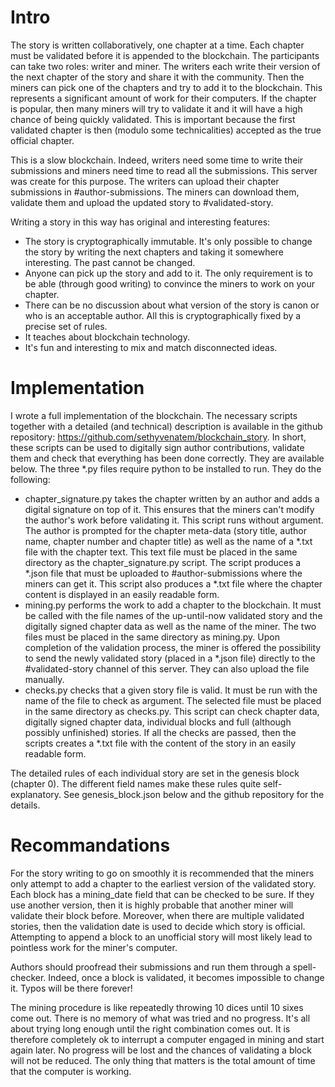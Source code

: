 # Intro

The story is written collaboratively, one chapter at a time. Each chapter must be validated before it is appended to the blockchain. The participants can take two roles: writer and miner. The writers each write their version of the next chapter of the story and share it with the community. Then the miners can pick one of the chapters and try to add it to the blockchain. This represents a significant amount of work for their computers. If the chapter is popular, then many miners will try to validate it and it will have a high chance of being quickly validated. This is important because the first validated chapter is then (modulo some technicalities) accepted as the true official chapter.

This is a slow blockchain. Indeed, writers need some time to write their submissions and miners need time to read all the submissions. This server was create for this purpose. The writers can upload their chapter submissions in #author-submissions. The miners can download them, validate them and upload the updated story to #validated-story.

Writing a story in this way has original and interesting features:

- The story is cryptographically immutable. It's only possible to change the story by writing the next chapters and taking it somewhere interesting. The past cannot be changed.
- Anyone can pick up the story and add to it. The only requirement is to be able (through good writing) to convince the miners to work on your chapter.
- There can be no discussion about what version of the story is canon or who is an acceptable author. All this is cryptographically fixed by a precise set of rules.
- It teaches about blockchain technology.
- It's fun and interesting to mix and match disconnected ideas.

# Implementation

I wrote a full implementation of the blockchain. The necessary scripts together with a detailed (and technical) description is available in the github repository: https://github.com/sethyvenatem/blockchain_story. In short, these scripts can be used to digitally sign author contributions, validate them and check that everything has been done correctly. They are available below. The three *.py files require python to be installed to run. They do the following:

- chapter_signature.py takes the chapter written by an author and adds a digital signature on top of it. This ensures that the miners can't modify the author's work before validating it. This script runs without argument. The author is prompted for the chapter meta-data (story title, author name, chapter number and chapter title) as well as the name of a *.txt file with the chapter text. This text file must be placed in the same directory as the chapter_signature.py script. The script produces a *.json file that must be uploaded to #author-submissions where the miners can get it. This script also produces a *.txt file where the chapter content is displayed in an easily readable form.
- mining.py performs the work to add a chapter to the blockchain. It must be called with the file names of the up-until-now validated story and the digitally signed chapter data as well as the name of the miner. The two files must be placed in the same directory as mining.py. Upon completion of the validation process, the miner is offered the possibility to send the newly validated story (placed in a *.json file) directly to the #validated-story channel of this server. They can also upload the file manually.
- checks.py checks that a given story file is valid. It must be run with the name of the file to check as argument. The selected file must be placed in the same directory as checks.py. This script can check chapter data, digitally signed chapter data, individual blocks and full (although possibly unfinished) stories. If all the checks are passed, then the scripts creates a *.txt file with the content of the story in an easily readable form.

The detailed rules of each individual story are set in the genesis block (chapter 0). The different field names make these rules quite self-explanatory. See genesis_block.json below and the github repository for the details.

# Recommandations

For the story writing to go on smoothly it is recommended that the miners only attempt to add a chapter to the earliest version of the validated story. Each block has a mining_date field that can be checked to be sure. If they use another version, then it is highly probable that another miner will validate their block before. Moreover, when there are multiple validated stories, then the validation date is used to decide which story is official. Attempting to append a block to an unofficial story will most likely lead to pointless work for the miner's computer.

Authors should proofread their submissions and run them through a spell-checker. Indeed, once a block is validated, it becomes impossible to change it. Typos will be there forever!

The mining procedure is like repeatedly throwing 10 dices until 10 sixes come out. There is no memory of what was tried and no progress. It's all about trying long enough until the right combination comes out. It is therefore completely ok to interrupt a computer engaged in mining and start again later. No progress will be lost and the chances of validating a block will not be reduced. The only thing that matters is the total amount of time that the computer is working.